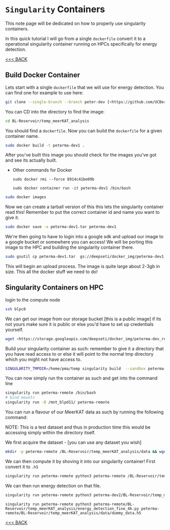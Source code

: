 # `Singularity` Containers

This note page will be dedicated on how to properly use singularity containers. 

In this quick tutorial I will go from a single `dockerfile`  convert it to a operational singularity container running on HPCs specifically for energy detection.

[<<< BACK](directory.html) 

## Build Docker Container

Lets start with a single `dockerfile` that we will use for energy detection. You can find one for example to use here:

```bash
git clone --single-branch --branch peter-dev [<https://github.com/UCBerkeleySETI/BL-Reservoir.git>](<https://github.com/UCBerkeleySETI/BL-Reservoir.git>)
```

You can CD into the directory to find the image:

```bash
cd BL-Reservoir/temp_meerKAT_analysis
```

You should find a `dockerfile`. Now you can build the `dockerfile` for a given container name.

```bash
sudo docker build -t peterma-dev1 .
```

After you've built this image you should check for the images you've got and see its actually built.

- Other commands for Docker

  `sudo docker rmi --force 8914c41be09b`

  `sudo docker container run -it peterma-dev1 /bin/bash`

```bash
sudo docker images
```

Now we can create a tarball version of this this lets the singularity container read this! Remember to put the correct container id and name you want to give it.

```bash
sudo docker save -o peterma-dev1.tar peterma-dev1
```

We're then going to have to login into a google sdk and upload our image to a google bucket or somewhere you can access! We will be porting this image to the HPC and building the singularity container there.

```bash
sudo gsutil cp peterma-dev1.tar  gs://deepseti/docker_img/peterma-dev1.tar
```

This will begin an upload process. The image is quite large about 2-3gb in size. This all the docker stuff we need to do!

## Singularity Containers on HPC

login to the compute node

```bash
ssh blpc0
```

We can get our image from our storage bucket [this is a public image] if its not yours make sure it is public or else you'd have to set up credentials yourself.

```bash
wget <https://storage.googleapis.com/deepseti/docker_img/peterma-dev_remote.tar>
```

Build your singularity container as such: remember to give it a directory that you have read access to or else it will point to the normal tmp directory which you might not have access to.

```bash
SINGULARITY_TMPDIR=/home/pma/temp singularity build  --sandbox peterma-remote docker-archive://peterma-dev_remote.tar
```

You can now simply run the container as such and get into the command line

```bash
singularity run peterma-remote /bin/bash
# bind mounts
singularity run -B /mnt_blpd11/ peterma-remote
```

You can run a flavour of our MeerKAT data as such by running the following command:

NOTE: This is a test dataset and thus in production time this would be accessing simply within the directory itself.

We first acquire the dataset - [you can use any dataset you wish]

```bash
mkdir -p peterma-remote /BL-Reservoir/temp_meerKAT_analysis/data && wget <http://blpd0.ssl.berkeley.edu/blmeerkat_uk_copy/20200917/m063_guppi_59109_53457_003376_J1644-4559_0001.rawspec.0003.fil> -P  peterma-dev2/BL-Reservoir/temp_meerKAT_analysis/data
```

We can then compute it by shoving it into our singularity container!  First convert it to `.h5`

```bash
singularity run peterma-remote python3 peterma-remote /BL-Reservoir/temp_meerKAT_analysis/fil2h5.py peterma-dev2/BL-Reservoir/temp_meerKAT_analysis/data/m063_guppi_59109_53457_003376_J1644-4559_0001.rawspec.0003.fil &&  python3 peterma-dev2/BL-Reservoir/temp_meerKAT_analysis/energy_detection_fine_0003.py peterma-dev2/BL-Reservoir/temp_meerKAT_analysis/data/meerKAT_data.h5
```

We can then run energy detection on that file.

```bash
singularity run peterma-remote python3 peterma-dev2/BL-Reservoir/temp_meerKAT_analysis/energy_detection_fine_0003.py peterma-dev2/BL-Reservoir/temp_meerKAT_analysis/data/m063_guppi_59109_53457_003376_J1644-4559_0001.rawspec.0003.fil.h5
```

`singularity run peterma-remote python3 peterma-remote/BL-Reservoir/temp_meerKAT_analysis/energy_detection_fine_4k.py peterma-remote/BL-Reservoir/temp_meerKAT_analysis/data/dummy_data.h5`



[<<< BACK](directory.html)